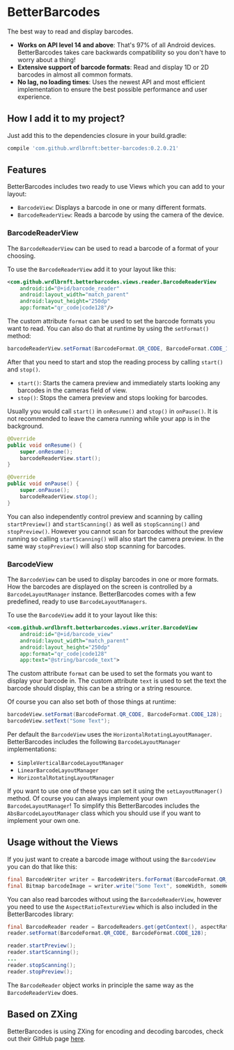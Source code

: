# BetterBarcodes

The best way to read and display barcodes. 

- **Works on API level 14 and above**: That's 97% of all Android devices. BetterBarcodes takes care backwards compatibility so you don't have to worry about a thing!
- **Extensive support of barcode formats**: Read and display 1D or 2D barcodes in almost all common formats.
- **No lag, no loading times**: Uses the newest API and most efficient implementation to ensure the best possible performance and user experience.

## How I add it to my project?

Just add this to the dependencies closure in your build.gradle:

```groovy
compile 'com.github.wrdlbrnft:better-barcodes:0.2.0.21'
```

## Features

BetterBarcodes includes two ready to use Views which you can add to your layout:

- `BarcodeView`: Displays a barcode in one or many different formats.
- `BarcodeReaderView`: Reads a barcode by using the camera of the device.

### BarcodeReaderView

The `BarcodeReaderView` can be used to read a barcode of a format of your choosing.

To use the `BarcodeReaderView` add it to your layout like this:


```xml 
<com.github.wrdlbrnft.betterbarcodes.views.reader.BarcodeReaderView
    android:id="@+id/barcode_reader"
    android:layout_width="match_parent"
    android:layout_height="250dp"
    app:format="qr_code|code128"/>
```

The custom attribute `format` can be used to set the barcode formats you want to read. You can also do that at runtime by using the `setFormat()` method:

```java
barcodeReaderView.setFormat(BarcodeFormat.QR_CODE, BarcodeFormat.CODE_128);
```

After that you need to start and stop the reading process by calling `start()` and `stop()`.

 - `start()`: Starts the camera preview and immediately starts looking any barcodes in the cameras field of view.
 - `stop()`: Stops the camera preview and stops looking for barcodes.

Usually you would call `start()` in `onResume()` and `stop()` in `onPause()`. It is not recommended to leave the camera running while your app is in the background.

```java
@Override
public void onResume() {
    super.onResume();
    barcodeReaderView.start();
}

@Override
public void onPause() {
    super.onPause();
    barcodeReaderView.stop();
}
```

You can also independently control preview and scanning by calling `startPreview()` and `startScanning()` as well as `stopScanning()` and `stopPreview()`. However you cannot scan for barcodes without the preview running so calling `startScanning()` will also start the camera preview. In the same way `stopPreview()` will also stop scanning for barcodes.

### BarcodeView

The `BarcodeView` can be used to display barcodes in one or more formats. How the barcodes are displayed on the screen is controlled by a `BarcodeLayoutManager` instance. BetterBarcodes comes with a few predefined, ready to use `BarcodeLayoutManagers`.

To use the `BarcodeView` add it to your layout like this:

```xml
<com.github.wrdlbrnft.betterbarcodes.views.writer.BarcodeView
    android:id="@+id/barcode_view"
    android:layout_width="match_parent"
    android:layout_height="250dp"
    app:format="qr_code|code128"
    app:text="@string/barcode_text">
```

The custom attribute `format` can be used to set the formats you want to display your barcode in. The custom attribute `text` is used to set the text the barcode should display, this can be a string or a string resource. 

Of course you can also set both of those things at runtime:

```java
barcodeView.setFormat(BarcodeFormat.QR_CODE, BarcodeFormat.CODE_128);
barcodeView.setText("Some Text");
```

Per default the `BarcodeView` uses the `HorizontalRotatingLayoutManager`. BetterBarcodes includes the following `BarcodeLayoutManager` implementations:

 - `SimpleVerticalBarcodeLayoutManager`
 - `LinearBarcodeLayoutManager`
 - `HorizontalRotatingLayoutManager`
 
If you want to use one of these you can set it using the `setLayoutManager()` method. Of course you can always implement your own `BarcodeLayoutManager`! To simplify this BetterBarcodes includes the `AbsBarcodeLayoutManager` class which you should use if you want to implement your own one.

## Usage without the Views

If you just want to create a barcode image without using the `BarcodeView` you can do that like this:

```java
final BarcodeWriter writer = BarcodeWriters.forFormat(BarcodeFormat.QR_CODE);
final Bitmap barcodeImage = writer.write("Some Text", someWidth, someHeight);
```

You can also read barcodes without using the `BarcodeReaderView`, however you need to use the `AspectRatioTextureView` which is also included in the BetterBarcodes library:

```java
final BarcodeReader reader = BarcodeReaders.get(getContext(), aspectRatioTextureView);
reader.setFormat(BarcodeFormat.QR_CODE, BarcodeFormat.CODE_128);

reader.startPreview();
reader.startScanning();
...
reader.stopScanning();
reader.stopPreview();
```

The `BarcodeReader` object works in principle the same way as the `BarcodeReaderView` does.

## Based on ZXing

BetterBarcodes is using ZXing for encoding and decoding barcodes, check out their GitHub page [here](https://github.com/zxing/zxing).
